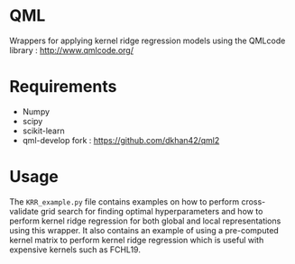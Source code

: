 # QML
Wrappers for applying kernel ridge regression models using the QMLcode library : http://www.qmlcode.org/

# Requirements
* Numpy
* scipy
* scikit-learn
* qml-develop fork : https://github.com/dkhan42/qml2

# Usage
The `KRR_example.py` file contains examples on how to perform cross-validate grid search for finding optimal hyperparameters and how to perform kernel ridge regression for both global and local representations using this wrapper. It also contains an example of using a pre-computed kernel matrix to perform kernel ridge regression which is useful with expensive kernels such as FCHL19.
